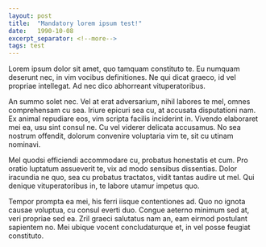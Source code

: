 ```yaml
---
layout: post
title:  "Mandatory lorem ipsum test!"
date:   1990-10-08
excerpt_separator: <!--more-->
tags: test
---
```

Lorem ipsum dolor sit amet, quo tamquam constituto te. <!--more--> Eu numquam deserunt nec, in vim vocibus definitiones. Ne qui dicat graeco, id vel propriae intellegat. Ad nec dico abhorreant vituperatoribus.

An summo solet nec. Vel at erat adversarium, nihil labores te mel, omnes comprehensam cu sea. Iriure epicuri sea cu, at accusata disputationi nam. Ex animal repudiare eos, vim scripta facilis inciderint in. Vivendo elaboraret mei ea, usu sint consul ne. Cu vel viderer delicata accusamus. No sea nostrum offendit, dolorum convenire voluptaria vim te, sit cu utinam nominavi.

Mel quodsi efficiendi accommodare cu, probatus honestatis et cum. Pro oratio luptatum assueverit te, vix ad modo sensibus dissentias. Dolor iracundia ne quo, sea cu probatus tractatos, vidit tantas audire ut mel. Qui denique vituperatoribus in, te labore utamur impetus quo.

Tempor prompta ea mei, his ferri iisque contentiones ad. Quo no ignota causae voluptua, cu consul everti duo. Congue aeterno minimum sed at, veri propriae sed ea. Zril graeci salutatus nam an, eam eirmod postulant sapientem no. Mei ubique vocent concludaturque et, in vel posse feugiat constituto.
